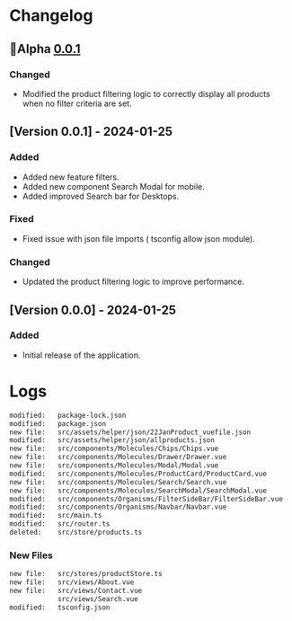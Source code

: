 # Changelog

## 🥳Alpha [0.0.1](https://github.com)

### Changed

- Modified the product filtering logic to correctly display all products when no filter criteria are set.

## [Version 0.0.1] - 2024-01-25

### Added

- Added new feature filters.
- Added new component Search Modal for mobile.
- Added improved Search bar for Desktops. 

### Fixed

- Fixed issue with json file imports ( tsconfig allow json module).

### Changed

- Updated the product filtering logic to improve performance.

## [Version 0.0.0] - 2024-01-25

### Added

- Initial release of the application.


# Logs
```zsh
modified:   package-lock.json
modified:   package.json
new file:   src/assets/helper/json/22JanProduct_vuefile.json
modified:   src/assets/helper/json/allproducts.json
new file:   src/components/Molecules/Chips/Chips.vue
new file:   src/components/Molecules/Drawer/Drawer.vue
new file:   src/components/Molecules/Modal/Modal.vue
modified:   src/components/Molecules/ProductCard/ProductCard.vue
new file:   src/components/Molecules/Search/Search.vue
new file:   src/components/Molecules/SearchModal/SearchModal.vue
modified:   src/components/Organisms/FilterSideBar/FilterSideBar.vue
modified:   src/components/Organisms/Navbar/Navbar.vue
modified:   src/main.ts
modified:   src/router.ts
deleted:    src/store/products.ts
```
### New Files
```bash
new file:   src/stores/productStore.ts
new file:   src/views/About.vue
new file:   src/views/Contact.vue
            src/views/Search.vue
modified:   tsconfig.json
```